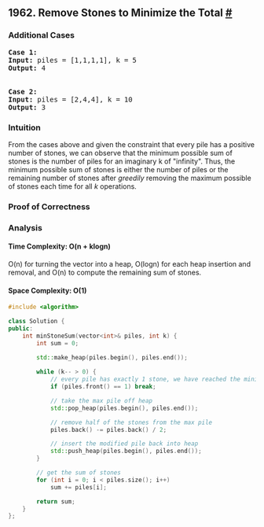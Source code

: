 ## 1962. Remove Stones to Minimize the Total [#](https://leetcode.com/problems/remove-stones-to-minimize-the-total/)

### Additional Cases
<pre>
<b>Case 1:</b>
<b>Input:</b> piles = [1,1,1,1], k = 5
<b>Output:</b> 4
</br>
<b>Case 2:</b>
<b>Input:</b> piles = [2,4,4], k = 10
<b>Output:</b> 3
</pre>

### Intuition
From the cases above and given the constraint that every pile has a positive number of stones, we can observe that the minimum possible sum of stones is the number of piles for an imaginary k of "infinity". Thus, the minimum possible sum of stones is either the number of piles or the remaining number of stones after _greedily_ removing the maximum possible of stones each time for all _k_ operations.

### Proof of Correctness
<!-- (Greedy stays ahead) </br>
Supose, for the sake of contradiction, B<sub>G</sub>, the collection of bags found by our algorithm isn't the maximum number of bags that be filled. Let B' be the true maximum collection of bags.
</br></br>
Let _b_ be the  -->

### Analysis
#### Time Complexity: O(n + klogn)
O(n) for turning the vector into a heap, O(logn) for each heap insertion and removal, and O(n) to compute the remaining sum of stones.
#### Space Complexity: O(1)

```cpp
#include <algorithm>

class Solution {
public:
    int minStoneSum(vector<int>& piles, int k) {
        int sum = 0;
    
        std::make_heap(piles.begin(), piles.end());

        while (k-- > 0) {
            // every pile has exactly 1 stone, we have reached the minimum
            if (piles.front() == 1) break;

            // take the max pile off heap
            std::pop_heap(piles.begin(), piles.end());

            // remove half of the stones from the max pile
            piles.back() -= piles.back() / 2;

            // insert the modified pile back into heap
            std::push_heap(piles.begin(), piles.end());
        }

        // get the sum of stones
        for (int i = 0; i < piles.size(); i++)
            sum += piles[i];

        return sum;
    }
};
```
